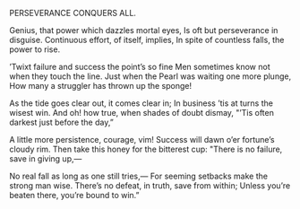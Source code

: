 PERSEVERANCE CONQUERS ALL.

Genius, that power which dazzles mortal eyes,
Is oft but perseverance in disguise.
Continuous effort, of itself, implies,
In spite of countless falls, the power to rise.

’Twixt failure and success the point’s so fine
Men sometimes know not when they touch the line.
Just when the Pearl was waiting one more plunge,
How many a struggler has thrown up the sponge!

As the tide goes clear out, it comes clear in;
In business ’tis at turns the wisest win.
And oh! how true, when shades of doubt dismay,
"’Tis often darkest just before the day,”

A little more persistence, courage, vim!
Success will dawn o’er fortune’s cloudy rim.
Then take this honey for the bitterest cup:
"There is no failure, save in giving up,—

No real fall as long as one still tries,—
For seeming setbacks make the strong man wise.
There’s no defeat, in truth, save from within;
Unless you’re beaten there, you’re bound to win.”